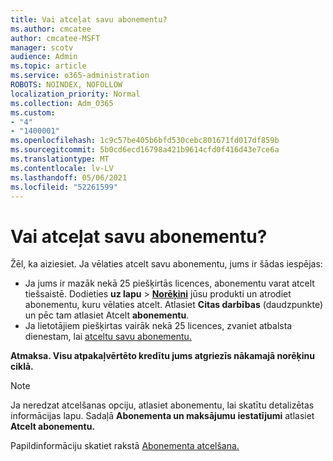 ```yaml
---
title: Vai atceļat savu abonementu?
ms.author: cmcatee
author: cmcatee-MSFT
manager: scotv
audience: Admin
ms.topic: article
ms.service: o365-administration
ROBOTS: NOINDEX, NOFOLLOW
localization_priority: Normal
ms.collection: Adm_O365
ms.custom:
- "4"
- "1400001"
ms.openlocfilehash: 1c9c57be405b6bfd530cebc801671fd017df859b
ms.sourcegitcommit: 5b0cd6ecd16798a421b9614cfd0f416d43e7ce6a
ms.translationtype: MT
ms.contentlocale: lv-LV
ms.lasthandoff: 05/06/2021
ms.locfileid: "52261599"
---
```

# <a name="canceling-your-subscription"></a>Vai atceļat savu abonementu?

Žēl, ka aiziesiet. Ja vēlaties atcelt savu abonementu, jums ir šādas iespējas:
  
- Ja jums ir mazāk nekā 25 piešķirtās licences, abonementu varat atcelt tiešsaistē. Dodieties **uz lapu** \> **[Norēķini](https://go.microsoft.com/fwlink/p/?linkid=842054)** jūsu produkti un atrodiet abonementu, kuru vēlaties atcelt. Atlasiet **Citas darbības** (daudzpunkte) un pēc tam atlasiet Atcelt **abonementu**.
- Ja lietotājiem piešķirtas vairāk nekā 25 licences, zvaniet atbalsta dienestam, lai [atceltu savu abonementu.](/microsoft-365/admin/contact-support-for-business-products?view=o365-worldwide)
  
**Atmaksa. Visu atpakaļvērtēto kredītu jums atgriezīs nākamajā norēķinu ciklā.**

> [!NOTE]
> Ja neredzat atcelšanas opciju, atlasiet abonementu, lai skatītu detalizētas informācijas lapu. Sadaļā **Abonementa un maksājumu iestatījumi** atlasiet **Atcelt abonementu.**

Papildinformāciju skatiet rakstā [Abonementa atcelšana.](https://docs.microsoft.com/microsoft-365/commerce/subscriptions/cancel-your-subscription)
